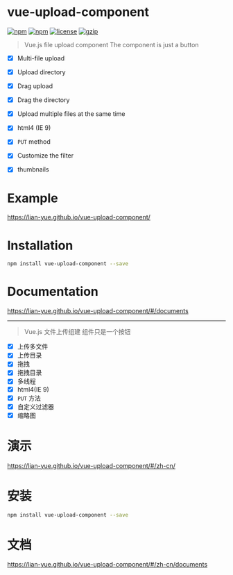 # vue-upload-component
[![npm](https://img.shields.io/npm/dm/vue-upload-component.svg?style=flat-square)](https://www.npmjs.com/package/vue-upload-component)  [![npm](https://img.shields.io/npm/v/vue-upload-component.svg?style=flat-square)](https://www.npmjs.com/package/vue-upload-component)  [![license](https://img.shields.io/github/license/lian-yue/vue-upload-component.svg?style=flat-square)](https://www.npmjs.com/package/vue-upload-component)  [![gzip](http://img.badgesize.io/lian-yue/vue-upload-component/master/dist/vue-upload-component.min.js.svg?compression=gzip&style=flat-square)](https://github.com/lian-yue/vue-upload-component)


> Vue.js file upload component
> The component is just a button


  - [x] Multi-file upload
  - [x] Upload directory
  - [x] Drag upload
  - [x] Drag the directory
  - [x] Upload multiple files at the same time
  - [x] html4 (IE 9)
  - [x] `PUT` method
  - [x] Customize the filter
  - [x] thumbnails



# Example

https://lian-yue.github.io/vue-upload-component/

# Installation

``` bash
npm install vue-upload-component --save
```

# Documentation

https://lian-yue.github.io/vue-upload-component/#/documents



---




> Vue.js 文件上传组建
> 组件只是一个按钮

  - [x] 上传多文件
  - [x] 上传目录
  - [x] 拖拽
  - [x] 拖拽目录
  - [x] 多线程
  - [x] html4(IE 9)
  - [x] `PUT` 方法
  - [x] 自定义过滤器
  - [x] 缩略图

# 演示

https://lian-yue.github.io/vue-upload-component/#/zh-cn/



# 安装

``` bash
npm install vue-upload-component --save
```

# 文档

https://lian-yue.github.io/vue-upload-component/#/zh-cn/documents
